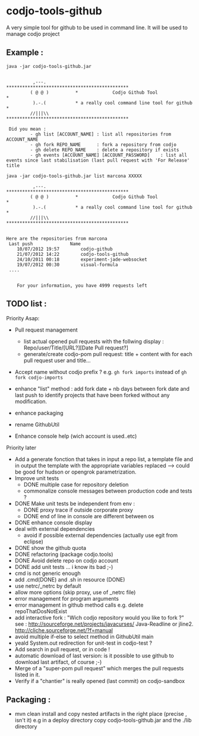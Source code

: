 codjo-tools-github
=================

A very simple tool for github to be used in command line.
It will be used to manage codjo project


Example :
---------

```java -jar codjo-tools-github.jar```

```

          ,---.           **********************************************
         ( @ @ )          *             Codjo Github Tool              *
          ).-.(           * a really cool command line tool for github *
         //|||\\          **********************************************

 Did you mean :
         - gh list [ACCOUNT_NAME] : list all repositories from ACCOUNT_NAME
         - gh fork REPO_NAME      : fork a repository from codjo
         - gh delete REPO_NAME    : delete a repository if exists
         - gh events [ACCOUNT_NAME] [ACCOUNT_PASSWORD]    : list all events since last stabilisation (last pull request with 'For Release' title
```



```java -jar codjo-tools-github.jar list marcona XXXXX```

```
          ,---.           **********************************************
         ( @ @ )          *             Codjo Github Tool              *
          ).-.(           * a really cool command line tool for github *
         //|||\\          **********************************************


Here are the repositories from marcona
 Last push				Name
	10/07/2012 19:57		codjo-github
	21/07/2012 14:22		codjo-tools-github
	24/10/2011 00:18		experiment-jade-websocket
	19/07/2012 00:30		visual-formula
 ....


	For your information, you have 4999 requests left
```


TODO list :
-----------

Priority Asap:
 - Pull request management
   - list actual opened pull requests with the follwing display : Repo/user/Title/[URL?][Date Pull request?]
   - generate/create codjo-pom pull request: title + content with for each pull request user and title...

 - Accept name without codjo prefix ? e.g. ```gh fork imports``` instead of ```gh fork codjo-imports```


 - enhance "list" method : add fork date + nb days between fork date and last push to identify projects that have been
   forked without any modification.

 - enhance packaging
 - rename GithubUtil
 - Enhance console help (wich account is used..etc)

Priority later
 - Add a generate fonction that takes in input a repo list, a template file and in output the template with the appropriate variables replaced 
   --> could be good for hudson or opengrok parametrization.
 - Improve unit tests
      - DONE multiple case for repository deletion
      - commonalize console messages between production code and tests ?
 - DONE Make unit tests be independent from env :
      - DONE proxy trace if outside corporate proxy
      - DONE end of line in console are different between os
 - DONE enhance console display
 - deal with external dependencies
     - avoid if possible external dependencies (actually use egit from eclipse)
 - DONE show the github quota
 - DONE refactoring (package codjo.tools)
 - DONE Avoid delete repo on codjo account
 - DONE add unit tests ... i know its bad ;-)
 - cmd is not generic enough
 - add .cmd(DONE) and .sh in resource (DONE)
 - use netrc/_netrc by default
 - allow more options (skip proxy, use of _netrc file)
 - error management for program arguments
 - error management in github method calls e.g. delete repoThatDosNotExist
 - add interactive fork : "Wich codjo repository would you like to fork ?"
    see : http://sourceforge.net/projects/javacurses/
          Java-Readline or jline2.
          http://cliche.sourceforge.net/?f=manual
 - avoid multiple if-else to select method in GithubUtil main
 - yeald System.out redirection for unit-test in codjo-test ?
 - Add search in pull request, or in code !
 - automatic download of last version: is it possible to use github to download last artifact, of course ;-)
 - Merge of a "super-pom pull request" which merges the pull requests listed in it.
 - Verify if a "chantier" is really opened (last commit) on codjo-sandbox

 Packaging :
-----------

  * mvn clean install and copy nested artifacts in the right place (precise , isn't it)
   e.g in a deploy directory copy codjo-tools-github.jar and the ./lib directory
  